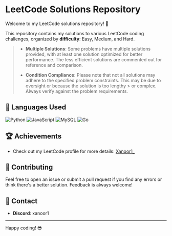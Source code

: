 # LeetCode Solutions Repository

Welcome to my LeetCode solutions repository! 🎉

This repository contains my solutions to various LeetCode coding challenges, organized by **difficulty**: Easy, Medium, and Hard.

> - **Multiple Solutions**: Some problems have multiple solutions provided, with at least one solution optimized for better performance. The less efficient solutions are commented 
> out for reference and comparison.
> 
> - **Condition Compliance**: Please note that not all solutions may adhere to the specified problem constraints. This may be due to oversight or because the solution is too lengthy > or complex. Always verify against the problem requirements.
## 🚀 Languages Used

![Python](https://img.shields.io/badge/python-3670A0?style=for-the-badge&logo=python&logoColor=ffdd54)
![JavaScript](https://img.shields.io/badge/javascript-%23323330.svg?style=for-the-badge&logo=javascript&logoColor=%23F7DF1E)
![MySQL](https://img.shields.io/badge/mysql-4479A1.svg?style=for-the-badge&logo=mysql&logoColor=white)
![Go](https://img.shields.io/badge/go-%2300ADD8.svg?style=for-the-badge&logo=go&logoColor=white)

## 🏆 Achievements

- Check out my LeetCode profile for more details: [Xanoor1_](https://leetcode.com/u/Xanoor1_/)

## 🤝 Contributing

Feel free to open an issue or submit a pull request if you find any errors or think there's a better solution. Feedback is always welcome!

## 📧 Contact

- **Discord**: xanoor1

---

Happy coding! 😎